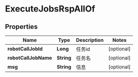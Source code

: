 

# ExecuteJobsRspAllOf

## Properties

Name | Type | Description | Notes
------------ | ------------- | ------------- | -------------
**robotCallJobId** | **Long** | 任务id |  [optional]
**robotCallJobName** | **String** | 任务名 |  [optional]
**msg** | **String** | 信息 |  [optional]



